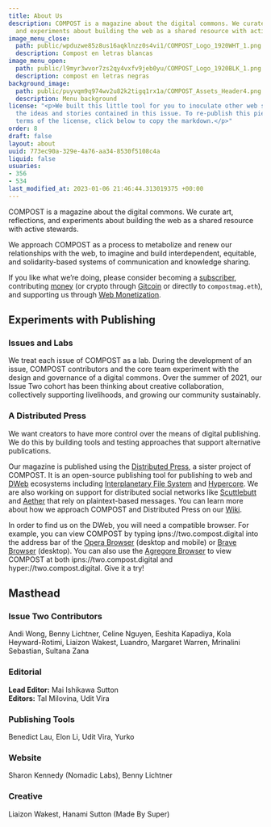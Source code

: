```yaml
---
title: About Us
description: COMPOST is a magazine about the digital commons. We curate art, reflections,
  and experiments about building the web as a shared resource with active stewards.
image_menu_close:
  path: public/wpduzwe85z8us16aqklnzz0s4vi1/COMPOST_Logo_1920WHT_1.png
  description: Compost en letras blancas
image_menu_open:
  path: public/l9myr3wvor7zs2qy4vxfv9jeb0yu/COMPOST_Logo_1920BLK_1.png
  description: compost en letras negras
background_image:
  path: public/puyvqm9q974wv2u82k2tigq1rx1a/COMPOST_Assets_Header4.png
  description: Menu background
license: "<p>We built this little tool for you to inoculate other web spaces with
  the ideas and stories contained in this issue. To re-publish this piece under the
  terms of the license, click below to copy the markdown.</p>"
order: 8
draft: false
layout: about
uuid: 773ec90a-329e-4a76-aa34-8530f5108c4a
liquid: false
usuaries:
- 356
- 534
last_modified_at: 2023-01-06 21:46:44.313019375 +00:00
---
```


<p>COMPOST is a magazine about the digital commons. We curate art, reflections, and experiments about building the web as a shared resource with active stewards.</p><p>We approach COMPOST as a process to metabolize and renew our relationships with the web, to imagine and build interdependent, equitable, and solidarity-based systems of communication and knowledge sharing.</p><p>If you like what we’re doing, please consider becoming a <a href="https://opencollective.com/compost/contribute/backer-22573/checkout" rel="noopener" referrerpolicy="strict-origin-when-cross-origin">subscriber</a>, contributing <a href="https://opencollective.com/compost" rel="noopener" referrerpolicy="strict-origin-when-cross-origin">money</a> (or crypto through <a href="https://gitcoin.co/grants/1385/compost" rel="noopener" referrerpolicy="strict-origin-when-cross-origin">Gitcoin</a> or directly to <code>compostmag.eth</code>), and supporting us through <a href="https://two.compost.digital/support-us/#web-monetization" rel="noopener" referrerpolicy="strict-origin-when-cross-origin">Web Monetization</a>.</p><h2 id="experiments-with-publishing">Experiments with Publishing</h2><h3 id="issues-and-labs">Issues and Labs</h3><p>We treat each issue of COMPOST as a lab. During the development of an issue, COMPOST contributors and the core team experiment with the design and governance of a digital commons. Over the summer of 2021, our Issue Two cohort has been thinking about creative collaboration, collectively supporting livelihoods, and growing our community sustainably.</p><h3 id="a-distributed-press">A Distributed Press</h3><p>We want creators to have more control over the means of digital publishing. We do this by building tools and testing approaches that support alternative publications.</p><p>Our magazine is published using the <a href="https://distributed.press" rel="noopener" referrerpolicy="strict-origin-when-cross-origin">Distributed Press</a>, a sister project of COMPOST. It is an open-source publishing tool for publishing to web and <a href="https://getdweb.net" rel="noopener" referrerpolicy="strict-origin-when-cross-origin">DWeb</a> ecosystems including <a href="https://ipfs.io" rel="noopener" referrerpolicy="strict-origin-when-cross-origin">Interplanetary File System</a> and <a href="https://hypercore-protocol.org" rel="noopener" referrerpolicy="strict-origin-when-cross-origin">Hypercore</a>. We are also working on support for distributed social networks like <a href="https://scuttlebutt.nz" rel="noopener" referrerpolicy="strict-origin-when-cross-origin">Scuttlebutt</a> and <a href="https://aether.app" rel="noopener" referrerpolicy="strict-origin-when-cross-origin">Aether</a> that rely on plaintext-based messages. You can learn more about how we approach COMPOST and Distributed Press on our <a href="https://github.com/hyphacoop/distributed-press-organizing/wiki/About-COMPOST-and-Distributed-Press/" rel="noopener" referrerpolicy="strict-origin-when-cross-origin">Wiki</a>.</p><p>In order to find us on the DWeb, you will need a compatible browser. For example, you can view COMPOST by typing ipns://two.compost.digital into the address bar of the <a href="https://www.opera.com" rel="noopener" referrerpolicy="strict-origin-when-cross-origin">Opera Browser</a> (desktop and mobile) or <a href="https://brave.com" rel="noopener" referrerpolicy="strict-origin-when-cross-origin">Brave Browser</a> (desktop). You can also use the <a href="https://github.com/AgregoreWeb/agregore-browser" rel="noopener" referrerpolicy="strict-origin-when-cross-origin">Agregore Browser</a> to view COMPOST at both ipns://two.compost.digital and hyper://two.compost.digital. Give it a try!</p><h2 id="masthead">Masthead</h2><h3 id="issue-two-contributors">Issue Two Contributors</h3><p>Andi Wong, Benny Lichtner, Celine Nguyen, Eeshita Kapadiya, Kola Heyward-Rotimi, Liaizon Wakest, Luandro, Margaret Warren, Mrinalini Sebastian, Sultana Zana</p><h3 id="editorial">Editorial</h3><p><strong>Lead Editor:</strong> Mai Ishikawa Sutton<br><strong>Editors:</strong> Tal Milovina, Udit Vira</p><h3 id="publishing-tools">Publishing Tools</h3><p>Benedict Lau, Elon Li, Udit Vira, Yurko</p><h3 id="website">Website</h3><p>Sharon Kennedy (Nomadic Labs), Benny Lichtner</p><h3 id="creative">Creative</h3><p>Liaizon Wakest, Hanami Sutton (Made By Super)</p>
